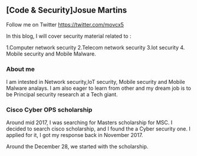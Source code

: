 ## [Code & Security]Josue Martins 
Follow me on
Twitter https://twitter.com/movcx5

In this blog, I will cover security material related to :

1.Computer network security
2.Telecom network security
3.Iot security
4. Mobile security and Mobile Malware.


### About me

I am intested in Network security,IoT security, Mobile security and Mobile Malware analays.
I am also eager to learn from other and my dream job is to be Principal security research at a Tech giant.

### Cisco Cyber OPS scholarship

Around mid 2017, I was searching for Masters scholarship for MSC.
I decided to search cisco scholarship, and I found the a Cyber security one. 
I applied for it, I got my response back in November 2017.

Around the December 28, we started with the scholarship.

